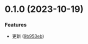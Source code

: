 

# 0.1.0 (2023-10-19)


### Features

* 更新 ([9b953eb](https://github.com/zhanghaoranas/release-it-study/commit/9b953ebe2d4b1ec5b9bea50eaa6f78595b1f1753))